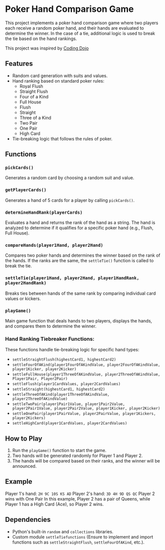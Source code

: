 # Poker Hand Comparison Game

This project implements a poker hand comparison game where two players each receive a random poker hand, and their hands are evaluated to determine the winner. In the case of a tie, additional logic is used to break the tie based on the hand rankings.

This project was inspired by [Coding Dojo](/https://codingdojo.org/kata/PokerHands/)

## Features
- Random card generation with suits and values.
- Hand ranking based on standard poker rules:
  - Royal Flush
  - Straight Flush
  - Four of a Kind
  - Full House
  - Flush
  - Straight
  - Three of a Kind
  - Two Pair
  - One Pair
  - High Card
- Tie-breaking logic that follows the rules of poker.

## Functions

### `pickCards()`
Generates a random card by choosing a random suit and value.

### `getPlayerCards()`
Generates a hand of 5 cards for a player by calling `pickCards()`.

### `determineHandRank(playerCards)`
Evaluates a hand and returns the rank of the hand as a string. The hand is analyzed to determine if it qualifies for a specific poker hand (e.g., Flush, Full House).

### `compareHands(player1Hand, player2Hand)`
Compares two poker hands and determines the winner based on the rank of the hands. If the ranks are the same, the `settleTie()` function is called to break the tie.

### `settleTie(player1Hand, player2Hand, player1HandRank, player2HandRank)`
Breaks ties between hands of the same rank by comparing individual card values or kickers.

### `playGame()`
Main game function that deals hands to two players, displays the hands, and compares them to determine the winner.

### Hand Ranking Tiebreaker Functions:
These functions handle tie-breaking logic for specific hand types:
- `settleStraightFlush(highestCard1, highestCard2)`
- `settleFourOfAKind(player1FourOfAKindValue, player2FourOfAKindValue, player1Kicker, player2Kicker)`
- `settleFullHouse(player1ThreeOfAKindValue, player2ThreeOfAKindValue, Player1Pair, Player2Pair)`
- `settleFlush(player1CardValues, player2CardValues)`
- `settleStraight(highestCard1, highestCard2)`
- `settleThreeOfAKind(player1ThreeOfAKindValue, player2ThreeOfAKindValue)`
- `settleTwoPair(player1Pair1Value, player1Pair2Value, player2Pair1Value, player2Pair2Value, player1Kicker, player2Kicker)`
- `settleOnePair(player1PairValue, player2PairValue, player1Kickers, player2Kickers)`
- `settleHighCard(player1CardValues, player2CardValues)`

## How to Play
1. Run the `playGame()` function to start the game.
2. Two hands will be generated randomly for Player 1 and Player 2.
3. The hands will be compared based on their ranks, and the winner will be announced.

## Example

Player 1's hand: `2H 9C 10S KS AD` Player 2's hand: `3D 4H 9D QS QC` Player 2 wins with One Pair
In this example, Player 2 has a pair of Queens, while Player 1 has a High Card (Ace), so Player 2 wins.

## Dependencies
- Python's built-in `random` and `collections` libraries.
- Custom module `settleTiefunctions` (Ensure to implement and import functions such as `settleStraightFlush`, `settleFourOfAKind`, etc.).
